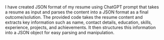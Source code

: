 I have created JSON format of my resume using ChatGPT prompt that takes a resume as input and parses the content into a JSON format as a final outcome/solution.
The provided code takes the resume content and extracts key information such as name, contact details, education, skills, experience, projects, and achievements. It then structures this information into a JSON object for easy parsing and manipulation.
